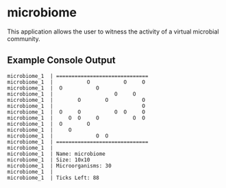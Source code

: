 # microbiome
This application allows the user to witness the activity of a virtual microbial community. 

## Example Console Output
```
microbiome_1  | ==============================
microbiome_1  |           O           O     O
microbiome_1  |  O           O
microbiome_1  |                    O     O
microbiome_1  |        O        O           O
microbiome_1  |                             O
microbiome_1  |  O     O           O  O     O
microbiome_1  |     O  O     O           O  O
microbiome_1  |  O        O
microbiome_1  |     O
microbiome_1  |              O  O
microbiome_1  | ==============================
microbiome_1  |
microbiome_1  | Name: microbiome
microbiome_1  | Size: 10x10
microbiome_1  | Microorganisms: 30
microbiome_1  |
microbiome_1  | Ticks Left: 88
```
